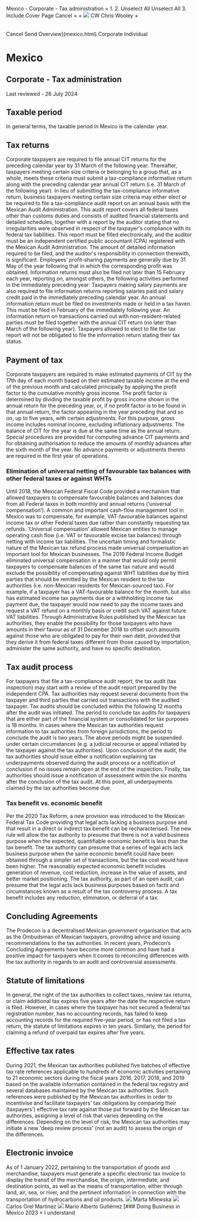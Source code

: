 Mexico - Corporate - Tax administration
×
1.
2.
Unselect All
Unselect All
3.
Include Cover Page
Cancel
×
×
![](-/media/world-wide-tax-summaries/attachments/global---chris-wooley.ashx%3Frev=ac5e5f3223b34096b1afc2a6009c7320&revision=ac5e5f32-23b3-4096-b1af-c2a6009c7320&hash=859B7ADC84DC2CBEC9760E9E6EE7DE6D0A8BFCDF)
CW
Chris Wooley
×
######
Cancel
Send
Overview](mexico.html)
Corporate
Individual
# Mexico
## Corporate - Tax administration
Last reviewed - 26 July 2024
## Taxable period
In general terms, the taxable period in Mexico is the calendar year.
## Tax returns
Corporate taxpayers are required to file annual CIT returns for the preceding calendar year by 31 March of the following year.
Thereafter, taxpayers meeting certain size criteria or belonging to a group that, as a whole, meets these criteria must submit a tax-compliance informative return along with the preceding calendar year annual CIT return (i.e. 31 March of the following year).
In lieu of submitting the tax-compliance informative return, business taxpayers meeting certain size criteria may either elect or be required to file a tax-compliance audit report on an annual basis with the Mexican Audit Administration. This audit report covers all federal taxes other than customs duties and consists of audited financial statements and detailed schedules, together with a report by the auditor stating that no irregularities were observed in respect of the taxpayer's compliance with its federal tax liabilities. This report must be filled electronically, and the auditor must be an independent certified public accountant (CPA) registered with the Mexican Audit Administration. The amount of detailed information required to be filed, and the auditor's responsibility in connection therewith, is significant.
Employees’ profit-sharing payments are generally due by 31 May of the year following that in which the corresponding profit was obtained.
Information returns must also be filed not later than 15 February each year, reporting on, amongst others, the following activities performed in the immediately preceding year:
Taxpayers making salary payments are also required to file information returns reporting salaries paid and salary credit paid in the immediately preceding calendar year.
An annual information return must be filed on investments made or held in a tax haven. This must be filed in February of the immediately following year.
An information return on transactions carried out with non-resident-related parties must be filed together with the annual CIT return (no later than March of the following year).
Taxpayers allowed to elect to file the tax report will not be obligated to file the information return stating their tax status.
## Payment of tax
Corporate taxpayers are required to make estimated payments of CIT by the 17th day of each month based on their estimated taxable income at the end of the previous month and calculated principally by applying the profit factor to the cumulative monthly gross income. The profit factor is determined by dividing the taxable profit by gross income shown in the annual return for the preceding year, or, if no profit factor is to be found in that annual return, the factor appearing in the year preceding that and so on, up to five years, with certain adjustments. For this purpose, gross income includes nominal income, excluding inflationary adjustments. The balance of CIT for the year is due at the same time as the annual return.
Special procedures are provided for computing advance CIT payments and for obtaining authorisation to reduce the amounts of monthly advances after the sixth month of the year. No advance payments or adjustments thereto are required in the first year of operations.
### Elimination of universal netting of favourable tax balances with other federal taxes or against WHTs
Until 2018, the Mexican Federal Fiscal Code provided a mechanism that allowed taxpayers to compensate favourable balances and balances due from all Federal taxes in both monthly and annual returns (‘universal compensation’). A common and important cash-flow management tool in Mexico was to compensate, for example, VAT-favourable balances against income tax or other Federal taxes due rather than constantly requesting tax refunds.
‘Universal compensation’ allowed Mexican entities to manage operating cash flow (i.e. VAT or favourable excise tax balances) through netting with income tax liabilities. The uncertain timing and formalistic nature of the Mexican tax refund process made universal compensation an important tool for Mexican businesses.
The 2019 Federal Income Budget eliminated universal compensation in a manner that would only permit taxpayers to compensate balances of the same tax nature and would exclude the possibility of compensating against WHT liabilities due by third parties that should be remitted by the Mexican resident to the tax authorities (i.e. non-Mexican residents for Mexican-sourced tax). For example, if a taxpayer has a VAT-favourable balance for the month, but also has estimated income tax payments due or a withholding income tax payment due, the taxpayer would now need to pay the income taxes and request a VAT refund on a monthly basis or credit such VAT against future VAT liabilities.
Through Administrative Rules published by the Mexican tax authorities, they enable the possibility for those taxpayers who have amounts in their favour as of 31 December 2018 to offset such amounts against those who are obligated to pay for their own debt, provided that they derive it from federal taxes different from those caused by importation, administer the same authority, and have no specific destination.
## Tax audit process
For taxpayers that file a tax-compliance audit report, the tax audit (tax inspection) may start with a review of the audit report prepared by the independent CPA. Tax authorities may request several documents from the taxpayer and third parties that carried out transactions with the audited taxpayer.
Tax audits should be concluded within the following 12 months after the audit was initiated. The period to conclude tax audits for taxpayers that are either part of the financial system or consolidated for tax purposes is 18 months. In cases where the Mexican tax authorities request information to tax authorities from foreign jurisdictions, the period to conclude the audit is two years. The above periods might be suspended under certain circumstances (e.g. a judicial recourse or appeal initiated by the taxpayer against the tax authorities). Upon conclusion of the audit, the tax authorities should issue either a notification explaining tax underpayments observed during the audit process or a notification of conclusion if no issues remain open at the end of the inspection.
Finally, tax authorities should issue a notification of assessment within the six months after the conclusion of the tax audit. At this point, all underpayments claimed by the tax authorities become due.
### Tax benefit vs. economic benefit
Per the 2020 Tax Reform, a new provision was introduced to the Mexican Federal Tax Code providing that legal acts lacking a business purpose and that result in a direct or indirect tax benefit can be recharacterised.
The new rule will allow the tax authority to presume that there is not a valid business purpose when the expected, quantifiable economic benefit is less than the tax benefit. The tax authority can presume that a series of legal acts lack business purpose when the same economic benefit could have been obtained through a simpler set of transactions, but the tax cost would have been higher.
The reasonably expected economic benefit includes generation of revenue, cost reduction, increase in the value of assets, and better market positioning. The tax authority, as part of an open audit, can presume that the legal acts lack business purposes based on facts and circumstances known as a result of the tax controversy process. A tax benefit includes any reduction, elimination, or deferral of a tax.
## Concluding Agreements
The Prodecon is a decentralised Mexican government organisation that acts as the Ombudsman of Mexican taxpayers, providing advice and issuing recommendations to the tax authorities. In recent years, Prodecon’s Concluding Agreements have become more common and have had a positive impact for taxpayers when it comes to reconciling differences with the tax authority in regards to an audit and controversial assessments.
## Statute of limitations
In general, the right of the tax authorities to collect taxes, review tax returns, or claim additional tax expires five years after the date the respective return is filed. However, in cases where the taxpayer has not secured a federal tax registration number, has no accounting records, has failed to keep accounting records for the required five-year period, or has not filed a tax return, the statute of limitations expires in ten years. Similarly, the period for claiming a refund of overpaid tax expires after five years.
## Effective tax rates
During 2021, the Mexican tax authorities published five batches of effective tax rate references applicable to hundreds of economic activities pertaining to 21 economic sectors during the fiscal years 2016, 2017, 2018, and 2019 based on the available information contained in the federal tax registry and several databases maintained by the Mexican tax authorities.
Such references were published by the Mexican tax authorities in order to incentivise and facilitate taxpayers' tax obligations by comparing their (taxpayers') effective tax rate against those put forward by the Mexican tax authorities, assigning a level of risk that varies depending on the differences.
Depending on the level of risk, the Mexican tax authorities may initiate a new 'deep review process' (not an audit) to assess the origin of the differences.
## Electronic invoice
As of 1 January 2022, pertaining to the transportation of goods and merchandise, taxpayers must generate a specific electronic tax invoice to display the transit of the merchandise, the origin, intermediate, and destination points, as well as the means of transportation, either through land, air, sea, or river, and the pertinent information in connection with the transportation of hydrocarbons and oil products.
![](-/media/world-wide-tax-summaries/mexicomarta-milewskamexico--marta-milewskajpg20221018094145043.ashx%3Frev=e5b38e6f49714b7abfea5a9b3b9f2a97&revision=e5b38e6f-4971-4b7a-bfea-5a9b3b9f2a97&hash=B66605D7D13AEE3FA1696B764B400DEC204270C8)
Marta Milewska
![](-/media/world-wide-tax-summaries/mexicocarlos-orel-martinezmexico--carlos-orel-martinezjpg20220105114032112.ashx%3Frev=218cf6ba3b0449b8a1811d8fbdf77ce1&revision=218cf6ba-3b04-49b8-a181-1d8fbdf77ce1&hash=4EED2D2AD842DF356785FA1D5F66827EEEA6B70F)
Carlos Orel Martinez
![](-/media/world-wide-tax-summaries/mexicomario-alberto-gutierrezmexico--mario-alberto-gutierrezpng20210209120102217.ashx%3Frev=6c16f368a49a4b79bc175ed877cac184&revision=6c16f368-a49a-4b79-bc17-5ed877cac184&hash=BE9D250A7DEAAC044D8A83052C07F89834AB08E1)
Mario Alberto Gutiérrez
[### Doing Business in Mexico 2023
×
I understand